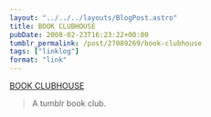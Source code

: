 ```yaml
---
layout: "../../../layouts/BlogPost.astro"
title: BOOK CLUBHOUSE
pubDate: 2008-02-23T16:23:22+00:00
tumblr_permalink: /post/27089269/book-clubhouse
tags: ["linklog"]
format: "link"
---
```


[BOOK CLUBHOUSE][1]

> A tumblr book club.

[1]: http://bookclub.tumblr.com/
